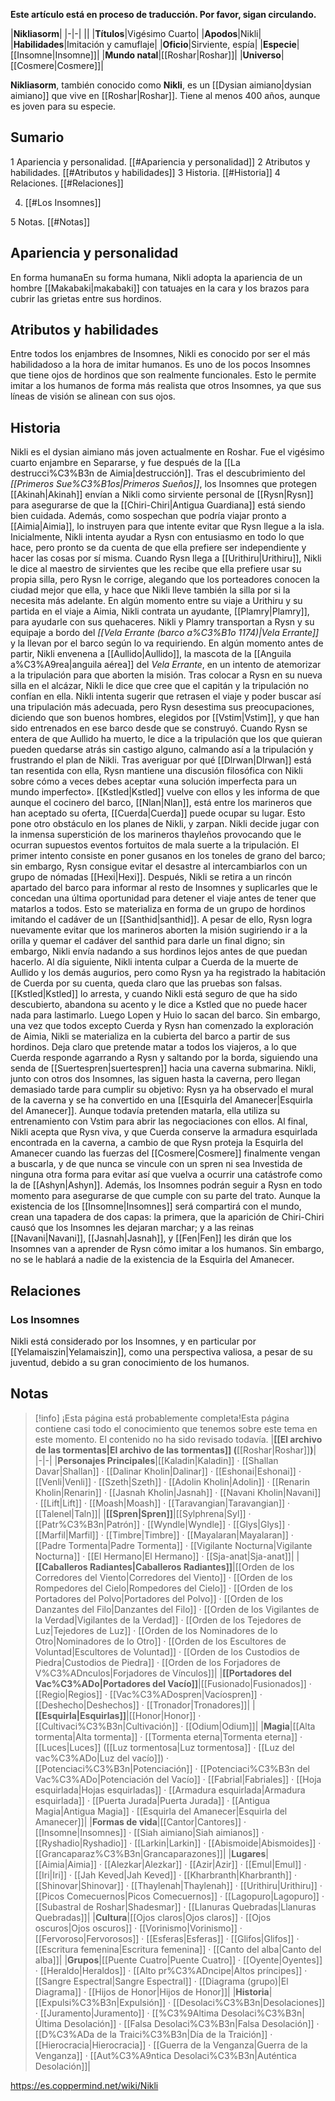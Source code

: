 **Este artículo está en proceso de traducción. Por favor, sigan circulando.**


|**Nikliasorm**|
|-|-|
||
|**Títulos**|Vigésimo Cuarto|
|**Apodos**|Nikli|
|**Habilidades**|Imitación y camuflaje|
|**Oficio**|Sirviente, espía|
|**Especie**|[[Insomne\|Insomne]]|
|**Mundo natal**|[[Roshar\|Roshar]]|
|**Universo**|[[Cosmere\|Cosmere]]|

**Nikliasorm**, también conocido como **Nikli**, es un [[Dysian aimiano\|dysian aimiano]] que vive en [[Roshar\|Roshar]]. Tiene al menos 400 años, aunque es joven para su especie.

## Sumario

1 Apariencia y personalidad. [[#Apariencia y personalidad]] 
2 Atributos y habilidades. [[#Atributos y habilidades]] 
3 Historia. [[#Historia]] 
4 Relaciones. [[#Relaciones]] 

4. [[#Los Insomnes]] 


5 Notas. [[#Notas]] 


## Apariencia y personalidad
  En forma humanaEn su forma humana, Nikli adopta la apariencia de un hombre [[Makabaki\|makabaki]] con tatuajes en la cara y los brazos para cubrir las grietas entre sus hordinos.
## Atributos y habilidades
Entre todos los enjambres de Insomnes, Nikli es conocido por ser el más habilidadoso a la hora de imitar humanos. Es uno de los pocos Insomnes que tiene ojos de hordinos que son realmente funcionales. Esto le permite imitar a los humanos de forma más realista que otros Insomnes, ya que sus líneas de visión se alinean con sus ojos.

## Historia
Nikli es el dysian aimiano más joven actualmente en Roshar. Fue el vigésimo cuarto enjambre en Separarse, y fue después de la [[La destrucci%C3%B3n de Aimia\|destrucción]].
Tras el descubrimiento del *[[Primeros Sue%C3%B1os\|Primeros Sueños]]*, los Insomnes que protegen [[Akinah\|Akinah]] envían a Nikli como sirviente personal de [[Rysn\|Rysn]] para asegurarse de que la [[Chiri-Chiri\|Antigua Guardiana]] está siendo bien cuidada. Además, como sospechan que podría viajar pronto a [[Aimia\|Aimia]], lo instruyen para que intente evitar que Rysn llegue a la isla. Inicialmente, Nikli intenta ayudar a Rysn con entusiasmo en todo lo que hace, pero pronto se da cuenta de que ella prefiere ser independiente y hacer las cosas por sí misma.
Cuando Rysn llega a [[Urithiru\|Urithiru]], Nikli le dice al maestro de sirvientes que les recibe que ella prefiere usar su propia silla, pero Rysn le corrige, alegando que los porteadores conocen la ciudad mejor que ella, y hace que Nikli lleve también la silla por si la necesita más adelante.
En algún momento entre su viaje a Urithiru y su partida en el viaje a Aimia, Nikli contrata un ayudante, [[Plamry\|Plamry]], para ayudarle con sus quehaceres. Nikli y Plamry transportan a Rysn y su equipaje a bordo del *[[Vela Errante (barco a%C3%B1o 1174)\|Vela Errante]]* y la llevan por el barco según lo va requiriendo. En algún momento antes de partir, Nikli envenena a [[Aullido\|Aullido]], la mascota de la [[Anguila a%C3%A9rea\|anguila aérea]] del *Vela Errante*, en un intento de atemorizar a la tripulación para que aborten la misión. Tras colocar a Rysn en su nueva silla en el alcázar, Nikli le dice que cree que el capitán y la tripulación no confían en ella. Nikli intenta sugerir que retrasen el viaje y poder buscar así una tripulación más adecuada, pero Rysn desestima sus preocupaciones, diciendo que son buenos hombres, elegidos por [[Vstim\|Vstim]], y que han sido entrenados en ese barco desde que se construyó. Cuando Rysn se entera de que Aullido ha muerto, le dice a la tripulación que los que quieran pueden quedarse atrás sin castigo alguno, calmando así a la tripulación y frustrando el plan de Nikli. Tras averiguar por qué [[Dlrwan\|Dlrwan]] está tan resentida con ella, Rysn mantiene una discusión filosófica con Nikli sobre cómo a veces debes aceptar «una solución imperfecta para un mundo imperfecto». [[Kstled\|Kstled]] vuelve con ellos y les informa de que aunque el cocinero del barco, [[Nlan\|Nlan]], está entre los marineros que han aceptado su oferta, [[Cuerda\|Cuerda]] puede ocupar su lugar. Esto pone otro obstáculo en los planes de Nikli, y zarpan.
Nikli decide jugar con la inmensa superstición de los marineros thayleños provocando que le ocurran supuestos eventos fortuitos de mala suerte a la tripulación. El primer intento consiste en poner gusanos en los toneles de grano del barco; sin embargo, Rysn consigue evitar el desastre al intercambiarlos con un grupo de nómadas [[Hexi\|Hexi]]. Después, Nikli se retira a un rincón apartado del barco para informar al resto de Insomnes y suplicarles que le concedan una última oportunidad para detener el viaje antes de tener que matarlos a todos. Esto se materializa en forma de un grupo de hordinos imitando el cadáver de un [[Santhid\|santhid]]. A pesar de ello, Rysn logra nuevamente evitar que los marineros aborten la misión sugiriendo ir a la orilla y quemar el cadáver del santhid para darle un final digno; sin embargo, Nikli envía nadando a sus hordinos lejos antes de que puedan hacerlo.
Al día siguiente, Nikli intenta culpar a Cuerda de la muerte de Aullido y los demás augurios, pero como Rysn ya ha registrado la habitación de Cuerda por su cuenta, queda claro que las pruebas son falsas. [[Kstled\|Kstled]] lo arresta, y cuando Nikli está seguro de que ha sido descubierto, abandona su acento y le dice a Kstled que no puede hacer nada para lastimarlo. Luego Lopen y Huio lo sacan del barco. Sin embargo, una vez que todos excepto Cuerda y Rysn han comenzado la exploración de Aimia, Nikli se materializa en la cubierta del barco a partir de sus hordinos. Deja claro que pretende matar a todos los viajeros, a lo que Cuerda responde agarrando a Rysn y saltando por la borda, siguiendo una senda de [[Suertespren\|suertespren]] hacia una caverna submarina. Nikli, junto con otros dos Insomnes, las siguen hasta la caverna, pero llegan demasiado tarde para cumplir su objetivo: Rysn ya ha observado el mural de la caverna y se ha convertido en una [[Esquirla del Amanecer\|Esquirla del Amanecer]]. Aunque todavía pretenden matarla, ella utiliza su entrenamiento con Vstim para abrir las negociaciones con ellos.
Al final, Nikli acepta que Rysn viva, y que Cuerda conserve la armadura esquirlada encontrada en la caverna, a cambio de que Rysn proteja la Esquirla del Amanecer cuando las fuerzas del [[Cosmere\|Cosmere]] finalmente vengan a buscarla, y de que nunca se vincule con un spren ni sea Investida de ninguna otra forma para evitar así que vuelva a ocurrir una catástrofe como la de [[Ashyn\|Ashyn]]. Además, los Insomnes podrán seguir a Rysn en todo momento para asegurarse de que cumple con su parte del trato. Aunque la existencia de los [[Insomne\|Insomnes]] será compartirá con el mundo, crean una tapadera de dos capas: la primera, que la aparición de Chiri-Chiri causó que los Insomnes les dejaran marchar; y a las reinas [[Navani\|Navani]], [[Jasnah\|Jasnah]], y [[Fen\|Fen]] les dirán que los Insomnes van a aprender de Rysn cómo imitar a los humanos. Sin embargo, no se le hablará a nadie de la existencia de la Esquirla del Amanecer.

## Relaciones
### Los Insomnes
Nikli está considerado por los Insomnes, y en particular por [[Yelamaiszin\|Yelamaiszin]], como una perspectiva valiosa, a pesar de su juventud, debido a su gran conocimiento de los humanos.

## Notas

> [!info] ¡Esta página está probablemente completa!Esta página contiene casi todo el conocimiento que tenemos sobre este tema en este momento.
El contenido no ha sido revisado todavía.
|**[[El archivo de las tormentas\|El archivo de las tormentas]] (**[[Roshar\|Roshar]]**)**|
|-|-|
|**Personajes Principales**|[[Kaladin\|Kaladin]] · [[Shallan Davar\|Shallan]] · [[Dalinar Kholin\|Dalinar]] · [[Eshonai\|Eshonai]] · [[Venli\|Venli]] · [[Szeth\|Szeth]] · [[Adolin Kholin\|Adolin]] · [[Renarin Kholin\|Renarin]] · [[Jasnah Kholin\|Jasnah]] · [[Navani Kholin\|Navani]] · [[Lift\|Lift]] · [[Moash\|Moash]] · [[Taravangian\|Taravangian]] · [[Talenel\|Taln]]|
|**[[Spren\|Spren]]**|[[Sylphrena\|Syl]] · [[Patr%C3%B3n\|Patrón]] · [[Wyndle\|Wyndle]] · [[Glys\|Glys]] · [[Marfil\|Marfil]] · [[Timbre\|Timbre]] · [[Mayalaran\|Mayalaran]] · [[Padre Tormenta\|Padre Tormenta]] · [[Vigilante Nocturna\|Vigilante Nocturna]] · [[El Hermano\|El Hermano]] · [[Sja-anat\|Sja-anat]]|
|**[[Caballeros Radiantes\|Caballeros Radiantes]]**|[[Orden de los Corredores del Viento\|Corredores del Viento]] · [[Orden de los Rompedores del Cielo\|Rompedores del Cielo]] · [[Orden de los Portadores del Polvo\|Portadores del Polvo]] · [[Orden de los Danzantes del Filo\|Danzantes del Filo]] · [[Orden de los Vigilantes de la Verdad\|Vigilantes de la Verdad]] · [[Orden de los Tejedores de Luz\|Tejedores de Luz]] · [[Orden de los Nominadores de lo Otro\|Nominadores de lo Otro]] · [[Orden de los Escultores de Voluntad\|Escultores de Voluntad]] · [[Orden de los Custodios de Piedra\|Custodios de Piedra]] · [[Orden de los Forjadores de V%C3%ADnculos\|Forjadores de Vínculos]]|
|**[[Portadores del Vac%C3%ADo\|Portadores del Vacío]]**|[[Fusionado\|Fusionados]] · [[Regio\|Regios]] · [[Vac%C3%ADospren\|Vacíospren]] · [[Deshecho\|Deshechos]] · [[Tronador\|Tronadores]]|
|**[[Esquirla\|Esquirlas]]**|[[Honor\|Honor]] · [[Cultivaci%C3%B3n\|Cultivación]] · [[Odium\|Odium]]|
|**Magia**|[[Alta tormenta\|Alta tormenta]] · [[Tormenta eterna\|Tormenta eterna]] · [[Luces\|Luces]] ([[Luz tormentosa\|Luz tormentosa]] · [[Luz del vac%C3%ADo\|Luz del vacío]]) · [[Potenciaci%C3%B3n\|Potenciación]] · [[Potenciaci%C3%B3n del Vac%C3%ADo\|Potenciación del Vacío]] · [[Fabrial\|Fabriales]] · [[Hoja esquirlada\|Hojas esquirladas]] · [[Armadura esquirlada\|Armadura esquirlada]] · [[Puerta Jurada\|Puerta Jurada]] · [[Antigua Magia\|Antigua Magia]] · [[Esquirla del Amanecer\|Esquirla del Amanecer]]|
|**Formas de vida**|[[Cantor\|Cantores]] · [[Insomne\|Insomnes]] · [[Siah aimiano\|Siah aimianos]] · [[Ryshadio\|Ryshadio]] · [[Larkin\|Larkin]] · [[Abismoide\|Abismoides]] · [[Grancaparaz%C3%B3n\|Grancaparazones]]|
|**Lugares**|[[Aimia\|Aimia]] · [[Alezkar\|Alezkar]] · [[Azir\|Azir]] · [[Emul\|Emul]] · [[Iri\|Iri]] · [[Jah Keved\|Jah Keved]] · [[Kharbranth\|Kharbranth]] · [[Shinovar\|Shinovar]] · [[Thaylenah\|Thaylenah]] · [[Urithiru\|Urithiru]] · [[Picos Comecuernos\|Picos Comecuernos]] · [[Lagopuro\|Lagopuro]] · [[Subastral de Roshar\|Shadesmar]] · [[Llanuras Quebradas\|Llanuras Quebradas]]|
|**Cultura**|[[Ojos claros\|Ojos claros]] · [[Ojos oscuros\|Ojos oscuros]] · [[Vorinismo\|Vorinismo]] · [[Fervoroso\|Fervorosos]] · [[Esferas\|Esferas]] · [[Glifos\|Glifos]] · [[Escritura femenina\|Escritura femenina]] · [[Canto del alba\|Canto del alba]]|
|**Grupos**|[[Puente Cuatro\|Puente Cuatro]] · [[Oyente\|Oyentes]] · [[Heraldo\|Heraldos]] · [[Alto pr%C3%ADncipe\|Altos príncipes]] · [[Sangre Espectral\|Sangre Espectral]] · [[Diagrama (grupo)\|El Diagrama]] · [[Hijos de Honor\|Hijos de Honor]]|
|**Historia**|[[Expulsi%C3%B3n\|Expulsión]] · [[Desolaci%C3%B3n\|Desolaciones]] · [[Juramento\|Juramento]] · [[%C3%9Altima Desolaci%C3%B3n\|Última Desolación]] · [[Falsa Desolaci%C3%B3n\|Falsa Desolación]] · [[D%C3%ADa de la Traici%C3%B3n\|Día de la Traición]] · [[Hierocracia\|Hierocracia]] · [[Guerra de la Venganza\|Guerra de la Venganza]] · [[Aut%C3%A9ntica Desolaci%C3%B3n\|Auténtica Desolación]]|



https://es.coppermind.net/wiki/Nikli